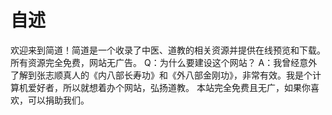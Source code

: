 # 自述
欢迎来到简道！简道是一个收录了中医、道教的相关资源并提供在线预览和下载。所有资源完全免费，网站无广告。
Q：为什么要建设这个网站？
A：我曾经意外了解到张志顺真人的《内八部长寿功》和《外八部金刚功》，非常有效。我是个计算机爱好者，所以就想着办个网站，弘扬道教。
本站完全免费且无广，如果你喜欢，可以捐助我们。